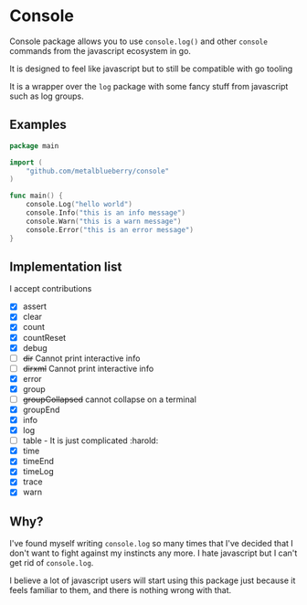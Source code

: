 # Console

Console package allows you to use `console.log()` and other `console` commands from the javascript ecosystem in go.

It is designed to feel like javascript but to still be compatible with go tooling

It is a wrapper over the `log` package with some fancy stuff from javascript such as log groups.

## Examples

```go
package main

import (
	"github.com/metalblueberry/console"
)

func main() {
	console.Log("hello world")
	console.Info("this is an info message")
	console.Warn("this is a warn message")
	console.Error("this is an error message")
}
```

## Implementation list

I accept contributions

- [x] assert
- [x] clear
- [x] count
- [x] countReset
- [x] debug
- [ ] ~~dir~~ Cannot print interactive info
- [ ] ~~dirxml~~ Cannot print interactive info
- [x] error
- [x] group
- [ ] ~~groupCollapsed~~ cannot collapse on a terminal
- [x] groupEnd
- [x] info
- [x] log
- [ ] table - It is just complicated :harold:
- [x] time
- [x] timeEnd
- [x] timeLog
- [x] trace
- [x] warn

## Why?

I've found myself writing `console.log` so many times that I've decided that I don't want to fight against my instincts any more. I hate javascript but I can't get rid of `console.log`.

I believe a lot of javascript users will start using this package just because it feels familiar to them, and there is nothing wrong with that.
